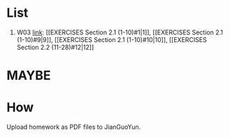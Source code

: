 # List
1. W03 [link](https://send2me.cn/f56VdIV1/SaePiC5rC5_9_w): [[EXERCISES Section 2.1 (1-10)#1|1]], [[EXERCISES Section 2.1 (1-10)#9|9]], [[EXERCISES Section 2.1 (1-10)#10|10]], [[EXERCISES Section 2.2 (11-28)#12|12]]
# MAYBE
# How
Upload homework as PDF files to JianGuoYun. 